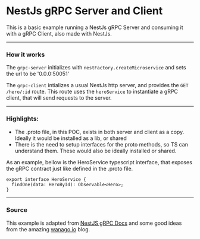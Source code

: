 # NestJs gRPC Server and Client

This is a basic example running a NestJs gRPC Server and consuming it with a gRPC Client, also made with NestJs.

---

### How it works

The `grpc-server` initializes with `nestFactory.createMicroservice` and sets the url to be '0.0.0:50051'

The `grpc-client` intializes a usual NestJs http server, and provides the `GET /hero/:id` route.
This route uses the `heroService` to instantiate a gRPC client, that will send requests to the server.

---

### Highlights:
- The .proto file, in this POC, exists in both server and client as a copy. Ideally it would be installed as a lib, or shared
- There is the need to setup interfaces for the proto methods, so TS can understand them. These would also be ideally installed or shared.

As an example, bellow is the HeroService typescript interface, that exposes the gRPC contract just like defined in the .proto file.

```
export interface HeroService {
  findOne(data: HeroById): Observable<Hero>;
}
```

---

### Source

This example is adapted from [NestJS gRPC Docs](https://docs.nestjs.com/microservices/grpc) and some good ideas from the amazing [wanago.io](https://wanago.io/2020/11/30/api-nestjs-microservices-grpc-framework/) blog.
